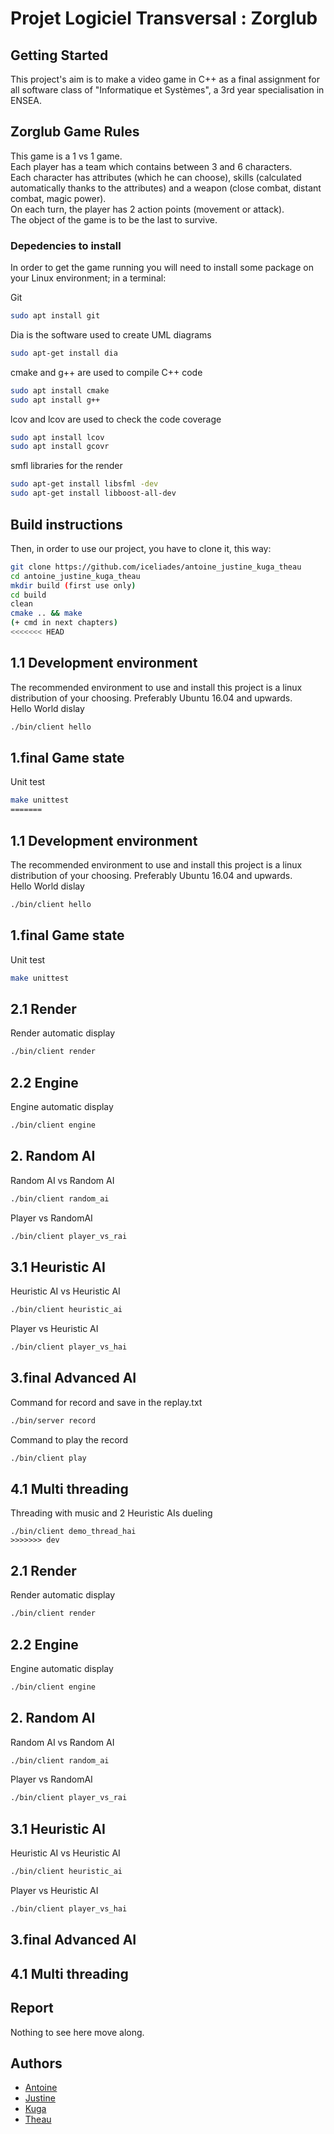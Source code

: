 # Projet Logiciel Transversal : Zorglub

## Getting Started

This project's aim is to make a video game in C++ as a final assignment for all software class of "Informatique et Systèmes", a 3rd year specialisation in ENSEA.

## Zorglub Game Rules

This game is a 1 vs 1 game.  
Each player has a team which contains between 3 and 6 characters.  
Each character has attributes (which he can choose), skills (calculated automatically thanks to the attributes) and a weapon (close combat, distant combat, magic power).  
On each turn, the player has 2 action points (movement or attack).  
The object of the game is to be the last to survive.

### Depedencies to install
In order to get the game running  you will need to install some package on your Linux environment; in a terminal:

Git

```bash
sudo apt install git
```
Dia is the software used to create UML diagrams

```bash
sudo apt-get install dia
```
cmake and g++ are used to compile C++ code

```bash
sudo apt install cmake
sudo apt install g++
```
lcov and lcov are used to check the code coverage
```bash
sudo apt install lcov
sudo apt install gcovr
```
smfl libraries for the render
```bash
sudo apt-get install libsfml -dev
sudo apt-get install libboost-all-dev
```

## Build instructions
Then, in order to use our project, you have to clone it, this way:

```bash
git clone https://github.com/iceliades/antoine_justine_kuga_theau
cd antoine_justine_kuga_theau
mkdir build (first use only)
cd build
clean
cmake .. && make
(+ cmd in next chapters)
<<<<<<< HEAD
```

## 1.1 Development environment
The recommended environment to use and install this project is a linux distribution of your choosing. Preferably Ubuntu 16.04 and upwards.  
Hello World dislay
```bash
./bin/client hello
```
## 1.final Game state
Unit test
```bash
make unittest
=======
```

## 1.1 Development environment
The recommended environment to use and install this project is a linux distribution of your choosing. Preferably Ubuntu 16.04 and upwards.  
Hello World dislay
```bash
./bin/client hello
```
## 1.final Game state
Unit test
```bash
make unittest
```
## 2.1 Render
Render automatic display
```bash
./bin/client render
```

## 2.2 Engine
Engine automatic display
```bash
./bin/client engine
```
## 2. Random AI
Random AI vs Random AI
```bash
./bin/client random_ai
```
Player vs RandomAI
```bash
./bin/client player_vs_rai
```

## 3.1 Heuristic AI
Heuristic AI vs Heuristic AI
```bash
./bin/client heuristic_ai
```
Player vs Heuristic AI
```bash
./bin/client player_vs_hai
```
## 3.final Advanced AI

Command for record and save in the replay.txt
```bash
./bin/server record
```

Command to play the record 
```bash
./bin/client play
```

## 4.1 Multi threading

Threading with music and 2 Heuristic AIs dueling

```
./bin/client demo_thread_hai
>>>>>>> dev
```
## 2.1 Render
Render automatic display
```bash
./bin/client render
```

## 2.2 Engine
Engine automatic display
```bash
./bin/client engine
```
## 2. Random AI
Random AI vs Random AI 
```bash
./bin/client random_ai
```
Player vs RandomAI 
```bash
./bin/client player_vs_rai
```

## 3.1 Heuristic AI
Heuristic AI vs Heuristic AI 
```bash
./bin/client heuristic_ai
```
Player vs Heuristic AI
```bash
./bin/client player_vs_hai
```
## 3.final Advanced AI

## 4.1 Multi threading

## Report

Nothing to see here move along.

## Authors

* [Antoine](www.linkedin.com/in/antoine-montmaur-918936175)
* [Justine](www.linkedin.com/in/justine-charlet-0512 )
* [Kuga](https://github.com/Kuga23/)
* [Theau](https://github.com/iceliades/)